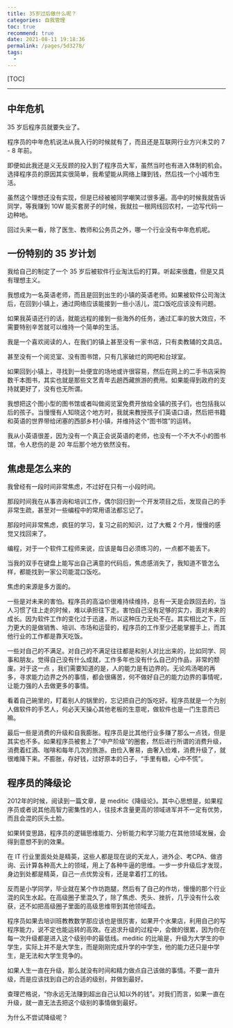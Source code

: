 ```yaml
---
title: 35岁过后做什么呢？
categories: 自我管理
toc: true
recommend: true
date: 2021-08-11 19:18:36
permalink: /pages/5d3278/
tags: 
  - 
---
```




<!--
主题：35岁过后做什么呢？
看点：自己的以后的规划
解决问题：消除焦虑，要学习什么
-->

[TOC]

-----------



## 中年危机

35 岁后程序员就要失业了。

程序员的中年危机说法从我入行的时候就有了，而且还是互联网行业方兴未艾的 7 - 8 年前。

即便如此我还是义无反顾的投入到了程序员大军，虽然当时也有进入体制的机会。选择程序员的原因其实很简单，我希望能从网络上赚到钱，然后找一个小城市生活。

虽然这个理想还没有实现，但是已经被被同学嘲笑过很多遍。高中的时候我就告诉同学，等我赚到 10W 能买套房子的时候，我就拉一根网线回农村，一边写代码一边种地。

回过头来一看，除了医生、教师和公务员之外，哪一个行业没有中年危机呢。

## 一份特别的 35 岁计划

我给自己的制定了一个 35 岁后被软件行业淘汰后的打算。听起来很蠢，但是又具有理想主义。

我想成为一名英语老师，而且是回到出生的小镇的英语老师。如果被软件公司淘汰后，在回到小镇上，通过网络应该能接到一些小活儿，混口饭吃应该没有问题。

如果我英语还行的话，就能远程的接到一些海外的任务，通过汇率的放大效应，不需要特别辛苦就可以维持一个简单的生活。

我是一个喜欢阅读的人，在我们的镇上甚至没有一家书店，只有卖教辅的文具店。

甚至没有一个阅览室、没有图书馆，只有几家破烂的网吧和台球室。

如果回到小镇上，寻找到一处便宜的场地或许很容易，然后在网上的二手书店采购数千本图书，其实也就是那些文艺青年去趟西藏旅游的费用。如果能得到政府的支持就更好了，没有也无所谓。

我想把这个图小型的图书馆或者叫做阅览室免费开放给全镇的孩子们，也包括我以后的孩子。当慢慢有人知晓这个地方时，我就来教授孩子们英语口语，然后把书籍和英语的世界带给闭塞的西部乡村小镇，并维持这个“图书馆”的运转。

我从小英语很差，因为没有一个真正会说英语的老师，也没有一个不大不小的图书馆，令人悲伤的是 20 年后那个地方依然没有。

## 焦虑是怎么来的

我曾经有一段时间非常焦虑，不过好在只有一小段时间。

那段时间我在从事咨询和培训工作，偶尔回归到一个开发项目之后，发现自己的手非常生疏，甚至对一些编程中的常用语法都忘记了。

那段时间非常焦虑，疯狂的学习，复习之前的知识，过了大概 2 个月，慢慢的感觉又找回来了。

编程，对于一个软件工程师来说，应该是每日必须练习的，一点都不能丢下。

当我的双手在键盘上能写出自己满意的代码后，焦虑感消失了，我知道不管怎么样，都能找到一家公司能混口饭吃。

焦虑的来源是多方面的。

一些是对未来的害怕。程序员的高溢价很难持续维持，总有一天是会跌回去的，当人习惯了往上走的时候，难以承担往下走。害怕自己没有足够的实力，面对未来的成长。因为软件工作的变化过于迅速，所以这种压力无处不在。其实相比之下，压力更大的是做销售、培训、市场和运营的，程序员的工作至少还能掌握手上，而其他行业的工作都是靠天吃饭。

一些对自己的不满足。对自己的不满足往往都是和别人对比出来的，比如同学、同事和朋友。觉得自己没有什么成就，工作多年也没有什么自己的作品，非常的颓废。对于这一点 ，我们需要知道的是，人的能力是有边界的。无论鸡汤喝的再多，寻求能力边界之外的事情，都会很痛苦，何不做好自己的能力边界的事情呢，让能力强的人去做更多的事情。

看着自己碗里的，盯着别人的锅里的，忘记把自己的饭吃好。程序员就是一个为别人做软件的手艺人，何必天天操心其他老板的生意呢，做软件也是一门生意而已嘛。

最后一些是消费的升级和自我膨胀。程序员是比其他行业多赚了那么一点钱，但是其实也不多。如果程序员被套上了“中产阶级”的圈套，然后进行所谓的消费升级，消费着红酒、咖啡和每年几次的旅游。由俭入奢易，由奢入俭难，消费升级了，就很难降下来。不膨胀，存好钱，过好原本的日子，“手里有粮，心中不慌”。

## 程序员的降级论

2012年的时候，阅读到一篇文章，是 meditic《降级论》。其中心思想是，如果程序员或者说其他高智力密集性的人，往技术含量更高的领域进军并不一定有优势，而且会混的灰头土脸。

如果转变思路，程序员的逻辑思维能力、分析能力和学习能力在其他领域发展，会得到意想不到的效果。

在 IT 行业里面处处是精英，这些人都是现在说的天龙人，进外企、考CPA、做咨询、云计算各种高大上的领域，用上了各种牛逼的思维。一步一步升级后才发现，身边到处都是精英，自己一点优势没有，还是拿着打工的钱。

反而是小学同学，毕业就在某个作坊跑腿，然后有了自己的作坊，慢慢的那个行业混的风生水起。在高级圈子里混久了，除了焦虑、秃头、挫折，几乎没有什么收获，还不如把高级圈子里面的高级思维带到其他领域去。

程序员如果去培训班教教数学那应该也是很厉害，如果开个水果店，利用自己的写程序能力，说不定也能运转的高效。在追求升级的过程中，会做的很累，因为你在每一次升级都是进入这个级别中的最低线。meditic 的比喻是，升级为大学生的中学生，实际上并不是大学生，而是刚刚完成升学的中学生，他的能力还只是中学生，是无法和大学生竞争的。

如果人生一直在升级，那么就没有时间和精力做点自己该做的事情。不要一直升级，而是应该找到自己的合适的级别，并做到最好。

查理芒格说，“你永远无法赚到超出自己认知以外的钱”。对我们而言，如果一直在升级，就一直无法去把这个级别的事情做到最好。

为什么不尝试降级呢？